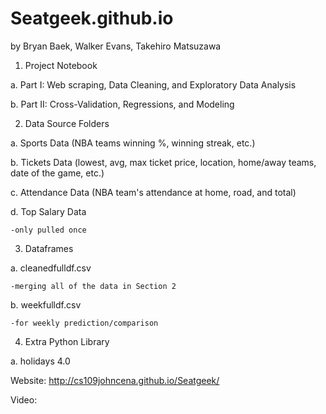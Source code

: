 # Seatgeek.github.io

by Bryan Baek, Walker Evans, Takehiro Matsuzawa

1. Project Notebook

  a. Part I: Web scraping, Data Cleaning, and Exploratory Data Analysis

  b. Part II: Cross-Validation, Regressions, and Modeling


2. Data Source Folders

  a. Sports Data (NBA teams winning %, winning streak, etc.)

  b. Tickets Data (lowest, avg, max ticket price, location, home/away teams, date of the game, etc.)

  c. Attendance Data (NBA team's attendance at home, road, and total)

  d. Top Salary Data 

    -only pulled once


3. Dataframes

  a. cleanedfulldf.csv

    -merging all of the data in Section 2

  b. weekfulldf.csv

    -for weekly prediction/comparison

4. Extra Python Library

  a. holidays 4.0


Website: http://cs109johncena.github.io/Seatgeek/

Video: 



